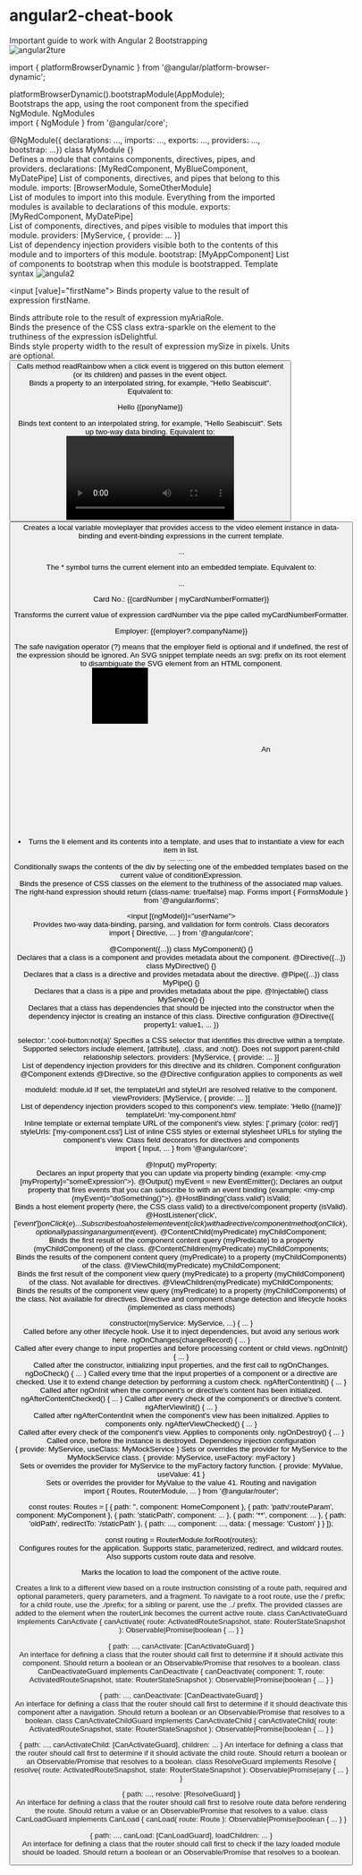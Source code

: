 # angular2-cheat-book
Important guide to work with Angular 2 
Bootstrapping	
![angular2ture](https://user-images.githubusercontent.com/23619819/28743911-b8ff1a52-7423-11e7-9666-cdb569d84540.JPG)

import { platformBrowserDynamic } from '@angular/platform-browser-dynamic';

platformBrowserDynamic().bootstrapModule(AppModule);	
Bootstraps the app, using the root component from the specified NgModule.
NgModules	
import { NgModule } from '@angular/core';

@NgModule({ declarations: ..., imports: ...,
exports: ..., providers: ..., bootstrap: ...})
class MyModule {}	
Defines a module that contains components, directives, pipes, and providers.
declarations: [MyRedComponent, MyBlueComponent, MyDatePipe]	
List of components, directives, and pipes that belong to this module.
imports: [BrowserModule, SomeOtherModule]	
List of modules to import into this module. Everything from the imported modules is available to declarations of this module.
exports: [MyRedComponent, MyDatePipe]	
List of components, directives, and pipes visible to modules that import this module.
providers: [MyService, { provide: ... }]	
List of dependency injection providers visible both to the contents of this module and to importers of this module.
bootstrap: [MyAppComponent]	
List of components to bootstrap when this module is bootstrapped.
Template syntax	
![angula2](https://user-images.githubusercontent.com/23619819/28743912-ba51df34-7423-11e7-9b2b-c1a9de64d6f6.JPG)

<input [value]="firstName">	
Binds property value to the result of expression firstName.
<div [attr.role]="myAriaRole">	
Binds attribute role to the result of expression myAriaRole.
<div [class.extra-sparkle]="isDelightful">	
Binds the presence of the CSS class extra-sparkle on the element to the truthiness of the expression isDelightful.
<div [style.width.px]="mySize">	
Binds style property width to the result of expression mySize in pixels. Units are optional.
<button (click)="readRainbow($event)">	
Calls method readRainbow when a click event is triggered on this button element (or its children) and passes in the event object.
<div title="Hello {{ponyName}}">	
Binds a property to an interpolated string, for example, "Hello Seabiscuit". Equivalent to: <div [title]="'Hello ' + ponyName">
<p>Hello {{ponyName}}</p>	
Binds text content to an interpolated string, for example, "Hello Seabiscuit".
<my-cmp [(title)]="name">	
Sets up two-way data binding. Equivalent to: <my-cmp [title]="name" (titleChange)="name=$event">
<video #movieplayer ...>
<button (click)="movieplayer.play()">
</video>	
Creates a local variable movieplayer that provides access to the video element instance in data-binding and event-binding expressions in the current template.
<p *myUnless="myExpression">...</p>	
The * symbol turns the current element into an embedded template. Equivalent to: <ng-template [myUnless]="myExpression"><p>...</p></ng-template>
<p>Card No.: {{cardNumber | myCardNumberFormatter}}</p>	
Transforms the current value of expression cardNumber via the pipe called myCardNumberFormatter.
<p>Employer: {{employer?.companyName}}</p>	
The safe navigation operator (?) means that the employer field is optional and if undefined, the rest of the expression should be ignored.
<svg:rect x="0" y="0" width="100" height="100"/>	
An SVG snippet template needs an svg: prefix on its root element to disambiguate the SVG element from an HTML component.
<svg>
<rect x="0" y="0" width="100" height="100"/>
</svg>	
An <svg> root element is detected as an SVG element automatically, without the prefix.
Built-in directives	
import { CommonModule } from '@angular/common';

<section *ngIf="showSection">	
Removes or recreates a portion of the DOM tree based on the showSection expression.
<li *ngFor="let item of list">	
Turns the li element and its contents into a template, and uses that to instantiate a view for each item in list.
<div [ngSwitch]="conditionExpression">
<ng-template [ngSwitchCase]="case1Exp">...</ng-template>
<ng-template ngSwitchCase="case2LiteralString">...</ng-template>
<ng-template ngSwitchDefault>...</ng-template>
</div>	
Conditionally swaps the contents of the div by selecting one of the embedded templates based on the current value of conditionExpression.
<div [ngClass]="{'active': isActive, 'disabled': isDisabled}">	
Binds the presence of CSS classes on the element to the truthiness of the associated map values. The right-hand expression should return {class-name: true/false} map.
Forms	
import { FormsModule } from '@angular/forms';

<input [(ngModel)]="userName">	
Provides two-way data-binding, parsing, and validation for form controls.
Class decorators	
import { Directive, ... } from '@angular/core';

@Component({...})
class MyComponent() {}	
Declares that a class is a component and provides metadata about the component.
@Directive({...})
class MyDirective() {}	
Declares that a class is a directive and provides metadata about the directive.
@Pipe({...})
class MyPipe() {}	
Declares that a class is a pipe and provides metadata about the pipe.
@Injectable()
class MyService() {}	
Declares that a class has dependencies that should be injected into the constructor when the dependency injector is creating an instance of this class.
Directive configuration	
@Directive({ property1: value1, ... })

selector: '.cool-button:not(a)'	
Specifies a CSS selector that identifies this directive within a template. Supported selectors include element, [attribute], .class, and :not().
Does not support parent-child relationship selectors.
providers: [MyService, { provide: ... }]	
List of dependency injection providers for this directive and its children.
Component configuration	
@Component extends @Directive, so the @Directive configuration applies to components as well

moduleId: module.id	
If set, the templateUrl and styleUrl are resolved relative to the component.
viewProviders: [MyService, { provide: ... }]	
List of dependency injection providers scoped to this component's view.
template: 'Hello {{name}}'
templateUrl: 'my-component.html'	
Inline template or external template URL of the component's view.
styles: ['.primary {color: red}']
styleUrls: ['my-component.css']	
List of inline CSS styles or external stylesheet URLs for styling the component’s view.
Class field decorators for directives and components	
import { Input, ... } from '@angular/core';

@Input() myProperty;	
Declares an input property that you can update via property binding (example: <my-cmp [myProperty]="someExpression">).
@Output() myEvent = new EventEmitter();	
Declares an output property that fires events that you can subscribe to with an event binding (example: <my-cmp (myEvent)="doSomething()">).
@HostBinding('class.valid') isValid;	
Binds a host element property (here, the CSS class valid) to a directive/component property (isValid).
@HostListener('click', ['$event']) onClick(e) {...}	
Subscribes to a host element event (click) with a directive/component method (onClick), optionally passing an argument ($event).
@ContentChild(myPredicate) myChildComponent;	
Binds the first result of the component content query (myPredicate) to a property (myChildComponent) of the class.
@ContentChildren(myPredicate) myChildComponents;	
Binds the results of the component content query (myPredicate) to a property (myChildComponents) of the class.
@ViewChild(myPredicate) myChildComponent;	
Binds the first result of the component view query (myPredicate) to a property (myChildComponent) of the class. Not available for directives.
@ViewChildren(myPredicate) myChildComponents;	
Binds the results of the component view query (myPredicate) to a property (myChildComponents) of the class. Not available for directives.
Directive and component change detection and lifecycle hooks	
(implemented as class methods)

constructor(myService: MyService, ...) { ... }	
Called before any other lifecycle hook. Use it to inject dependencies, but avoid any serious work here.
ngOnChanges(changeRecord) { ... }	
Called after every change to input properties and before processing content or child views.
ngOnInit() { ... }	
Called after the constructor, initializing input properties, and the first call to ngOnChanges.
ngDoCheck() { ... }	
Called every time that the input properties of a component or a directive are checked. Use it to extend change detection by performing a custom check.
ngAfterContentInit() { ... }	
Called after ngOnInit when the component's or directive's content has been initialized.
ngAfterContentChecked() { ... }	
Called after every check of the component's or directive's content.
ngAfterViewInit() { ... }	
Called after ngAfterContentInit when the component's view has been initialized. Applies to components only.
ngAfterViewChecked() { ... }	
Called after every check of the component's view. Applies to components only.
ngOnDestroy() { ... }	
Called once, before the instance is destroyed.
Dependency injection configuration	
{ provide: MyService, useClass: MyMockService }	
Sets or overrides the provider for MyService to the MyMockService class.
{ provide: MyService, useFactory: myFactory }	
Sets or overrides the provider for MyService to the myFactory factory function.
{ provide: MyValue, useValue: 41 }	
Sets or overrides the provider for MyValue to the value 41.
Routing and navigation	
import { Routes, RouterModule, ... } from '@angular/router';

const routes: Routes = [
{ path: '', component: HomeComponent },
{ path: 'path/:routeParam', component: MyComponent },
{ path: 'staticPath', component: ... },
{ path: '**', component: ... },
{ path: 'oldPath', redirectTo: '/staticPath' },
{ path: ..., component: ..., data: { message: 'Custom' } }
]);

const routing = RouterModule.forRoot(routes);	
Configures routes for the application. Supports static, parameterized, redirect, and wildcard routes. Also supports custom route data and resolve.

<router-outlet></router-outlet>
<router-outlet name="aux"></router-outlet>
Marks the location to load the component of the active route.

<a routerLink="/path">
<a [routerLink]="[ '/path', routeParam ]">
<a [routerLink]="[ '/path', { matrixParam: 'value' } ]">
<a [routerLink]="[ '/path' ]" [queryParams]="{ page: 1 }">
<a [routerLink]="[ '/path' ]" fragment="anchor">
Creates a link to a different view based on a route instruction consisting of a route path, required and optional parameters, query parameters, and a fragment. To navigate to a root route, use the / prefix; for a child route, use the ./prefix; for a sibling or parent, use the ../ prefix.
<a [routerLink]="[ '/path' ]" routerLinkActive="active">	
The provided classes are added to the element when the routerLink becomes the current active route.
class CanActivateGuard implements CanActivate {
canActivate(
route: ActivatedRouteSnapshot,
state: RouterStateSnapshot
): Observable<boolean>|Promise<boolean>|boolean { ... }
}

{ path: ..., canActivate: [CanActivateGuard] }	
An interface for defining a class that the router should call first to determine if it should activate this component. Should return a boolean or an Observable/Promise that resolves to a boolean.
class CanDeactivateGuard implements CanDeactivate<T> {
canDeactivate(
component: T,
route: ActivatedRouteSnapshot,
state: RouterStateSnapshot
): Observable<boolean>|Promise<boolean>|boolean { ... }
}

{ path: ..., canDeactivate: [CanDeactivateGuard] }	
An interface for defining a class that the router should call first to determine if it should deactivate this component after a navigation. Should return a boolean or an Observable/Promise that resolves to a boolean.
class CanActivateChildGuard implements CanActivateChild {
canActivateChild(
route: ActivatedRouteSnapshot,
state: RouterStateSnapshot
): Observable<boolean>|Promise<boolean>|boolean { ... }
}

{ path: ..., canActivateChild: [CanActivateGuard],
children: ... }	
An interface for defining a class that the router should call first to determine if it should activate the child route. Should return a boolean or an Observable/Promise that resolves to a boolean.
class ResolveGuard implements Resolve<T> {
resolve(
route: ActivatedRouteSnapshot,
state: RouterStateSnapshot
): Observable<any>|Promise<any>|any { ... }
}

{ path: ..., resolve: [ResolveGuard] }	
An interface for defining a class that the router should call first to resolve route data before rendering the route. Should return a value or an Observable/Promise that resolves to a value.
class CanLoadGuard implements CanLoad {
canLoad(
route: Route
): Observable<boolean>|Promise<boolean>|boolean { ... }
}

{ path: ..., canLoad: [CanLoadGuard], loadChildren: ... }	
An interface for defining a class that the router should call first to check if the lazy loaded module should be loaded. Should return a boolean or an Observable/Promise that resolves to a boolean.
